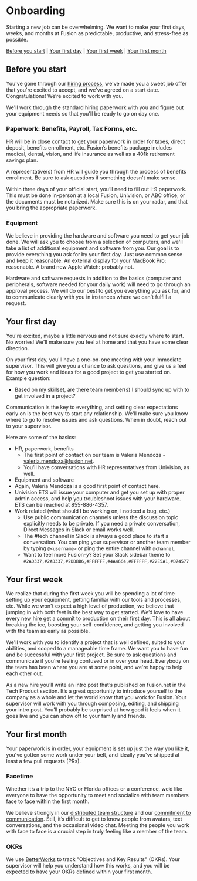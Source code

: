 # Onboarding

Starting a new job can be overwhelming. We want to make your first days, weeks, and months at Fusion as predictable, productive, and stress-free as possible.

[Before you start](#before-you-start) | [Your first day](#your-first-day) | [Your first week](#your-first-week) | [Your first month](#your-first-month)

## Before you start

You've gone through our [hiring process](https://github.com/fusioneng/tech-docs/blob/master/team-culture/how-we-hire.md), we've made you a sweet job offer that you're excited to accept, and we've agreed on a start date. Congratulations! We’re excited to work with you.

We'll work through the standard hiring paperwork with you and figure out your equipment needs so that you'll be ready to go on day one.

### Paperwork: Benefits, Payroll, Tax Forms, etc.

HR will be in close contact to get your paperwork in order for taxes, direct deposit, benefits enrollment, etc. Fusion’s benefits package includes medical, dental, vision, and life insurance as well as a 401k retirement savings plan.

A representative(s) from HR will guide you through the process of benefits enrollment. Be sure to ask questions if something doesn't make sense.

Within three days of your official start, you’ll need to fill out I-9 paperwork. This must be done in-person at a local Fusion, Univision, or ABC office, or the documents must be notarized. Make sure this is on your radar, and that you bring the appropriate paperwork.
 
### Equipment

We believe in providing the hardware and software you need to get your job done. We will ask you to choose from a selection of computers, and we'll take a list of additional equipment and software from you. Our goal is to provide everything you ask for by your first day. Just use common sense and keep it reasonable. An external display for your MacBook Pro: reasonable. A brand new Apple Watch: probably not.

Hardware and software requests in addition to the basics (computer and peripherals, software needed for your daily work) will need to go through an approval process. We will do our best to get you everything you ask for, and to communicate clearly with you in instances where we can't fulfill a request.

## Your first day

You're excited, maybe a little nervous and not sure exactly where to start. No worries! We'll make sure you feel at home and that you have some clear direction.

On your first day, you'll have a one-on-one meeting with your immediate supervisor. This will give you a chance to ask questions, and give us a feel for how you work and ideas for a good project to get you started on. Example question: 

- Based on my skillset, are there team member(s) I should sync up with to get involved in a project?

Communication is the key to everything, and setting clear expectations early on is the best way to start any relationship. We'll make sure you know where to go to resolve issues and ask questions. When in doubt, reach out to your supervisor. 

Here are some of the basics:

- HR, paperwork, benefits
	- The first point of contact on our team is Valeria Mendoza - valeria.mendoza@fusion.net. 
	- You’ll have conversations with HR representatives from Univision, as well.
- Equipment and software
- Again, Valeria Mendoza is a good first point of contact here. 
- Univision ETS will issue your computer and get you set up with proper admin access, and help you troubleshoot issues with your hardware. ETS can be reached at 855-886-4357.
- Work related (what should I be working on, I noticed a bug, etc.)
	- Use public communication channels unless the discussion topic explicitly needs to be private. If you need a private conversation, Direct Messages in Slack or email works well.
	- The #tech channel in Slack is always a good place to start a conversation. You can ping your supervisor or another team member by typing `@<username>` or ping the entire channel with `@channel`.
	- Want to feel more Fusion-y? Set your Slack sidebar theme to `#2A0337,#2A0337,#2DDBB6,#FFFFFF,#4A4664,#FFFFFF,#22E5A1,#D74577`

 
## Your first week

We realize that during the first week you will be spending a lot of time setting up your equipment, getting familiar with our tools and processes, etc. While we won't expect a high level of production, we believe that jumping in with both feet is the best way to get started. We’d love to have every new hire get a commit to production on their first day. This is all about breaking the ice, boosting your self-confidence, and getting you involved with the team as early as possible.

We'll work with you to identify a project that is well defined, suited to your abilities, and scoped to a manageable time frame. We want you to have fun and be successful with your first project. Be sure to ask questions and communicate if you're feeling confused or in over your head. Everybody on the team has been where you are at some point, and we're happy to help each other out.

As a new hire you’ll write an intro post that’s published on fusion.net in the Tech Product section. It’s a great opportunity to introduce yourself to the company as a whole and let the world know that you work for Fusion. Your supervisor will work with you through composing, editing, and shipping your intro post. You’ll probably be surprised at how good it feels when it goes live and you can show off to your family and friends.

## Your first month

Your paperwork is in order, your equipment is set up just the way you like it, you've gotten some work under your belt, and ideally you've shipped at least a few pull requests (PRs).

### Facetime

Whether it’s a trip to the NYC or Florida offices or a conference, we’d like everyone to have the opportunity to meet and socialize with team members face to face within the first month.

We believe strongly in our [distributed team structure](https://about.gitlab.com/2015/04/08/the-remote-manifesto/) and our [commitment to communication](https://github.com/fusioneng/tech-docs/blob/master/team-culture/communication.md). Still, it’s difficult to get to know people from avatars, text conversations, and the occasional video chat. Meeting the people you work with face to face is a crucial step in truly feeling like a member of the team. 

### OKRs

We use [BetterWorks](https://github.com/fusioneng/tech-docs/blob/master/tools/betterworks.md) to track "Objectives and Key Results" (OKRs). Your supervisor will help you understand how this works, and you will be expected to have your OKRs defined within your first month.
